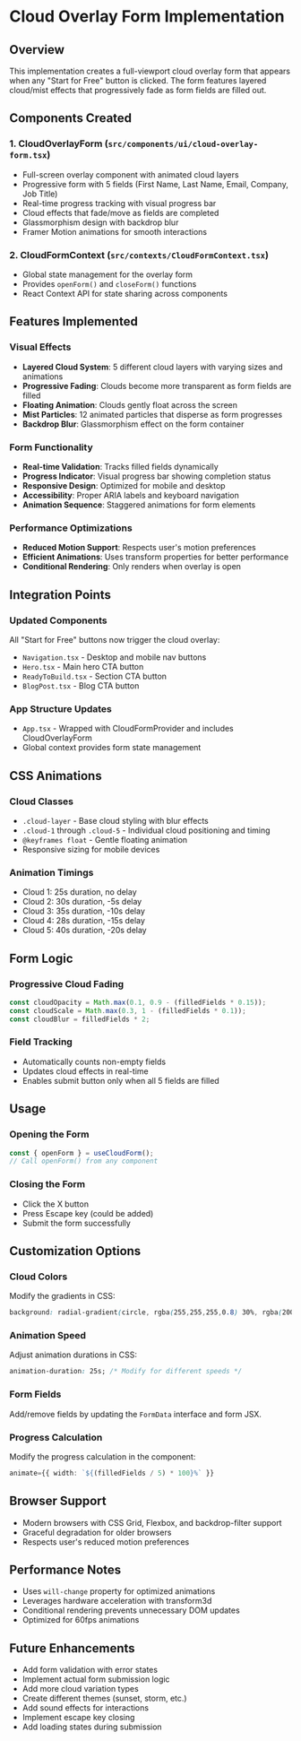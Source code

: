 # Cloud Overlay Form Implementation

## Overview
This implementation creates a full-viewport cloud overlay form that appears when any "Start for Free" button is clicked. The form features layered cloud/mist effects that progressively fade as form fields are filled out.

## Components Created

### 1. CloudOverlayForm (`src/components/ui/cloud-overlay-form.tsx`)
- Full-screen overlay component with animated cloud layers
- Progressive form with 5 fields (First Name, Last Name, Email, Company, Job Title)
- Real-time progress tracking with visual progress bar
- Cloud effects that fade/move as fields are completed
- Glassmorphism design with backdrop blur
- Framer Motion animations for smooth interactions

### 2. CloudFormContext (`src/contexts/CloudFormContext.tsx`)
- Global state management for the overlay form
- Provides `openForm()` and `closeForm()` functions
- React Context API for state sharing across components

## Features Implemented

### Visual Effects
- **Layered Cloud System**: 5 different cloud layers with varying sizes and animations
- **Progressive Fading**: Clouds become more transparent as form fields are filled
- **Floating Animation**: Clouds gently float across the screen
- **Mist Particles**: 12 animated particles that disperse as form progresses
- **Backdrop Blur**: Glassmorphism effect on the form container

### Form Functionality
- **Real-time Validation**: Tracks filled fields dynamically
- **Progress Indicator**: Visual progress bar showing completion status
- **Responsive Design**: Optimized for mobile and desktop
- **Accessibility**: Proper ARIA labels and keyboard navigation
- **Animation Sequence**: Staggered animations for form elements

### Performance Optimizations
- **Reduced Motion Support**: Respects user's motion preferences
- **Efficient Animations**: Uses transform properties for better performance
- **Conditional Rendering**: Only renders when overlay is open

## Integration Points

### Updated Components
All "Start for Free" buttons now trigger the cloud overlay:
- `Navigation.tsx` - Desktop and mobile nav buttons
- `Hero.tsx` - Main hero CTA button
- `ReadyToBuild.tsx` - Section CTA button
- `BlogPost.tsx` - Blog CTA button

### App Structure Updates
- `App.tsx` - Wrapped with CloudFormProvider and includes CloudOverlayForm
- Global context provides form state management

## CSS Animations

### Cloud Classes
- `.cloud-layer` - Base cloud styling with blur effects
- `.cloud-1` through `.cloud-5` - Individual cloud positioning and timing
- `@keyframes float` - Gentle floating animation
- Responsive sizing for mobile devices

### Animation Timings
- Cloud 1: 25s duration, no delay
- Cloud 2: 30s duration, -5s delay
- Cloud 3: 35s duration, -10s delay  
- Cloud 4: 28s duration, -15s delay
- Cloud 5: 40s duration, -20s delay

## Form Logic

### Progressive Cloud Fading
```typescript
const cloudOpacity = Math.max(0.1, 0.9 - (filledFields * 0.15));
const cloudScale = Math.max(0.3, 1 - (filledFields * 0.1));
const cloudBlur = filledFields * 2;
```

### Field Tracking
- Automatically counts non-empty fields
- Updates cloud effects in real-time
- Enables submit button only when all 5 fields are filled

## Usage

### Opening the Form
```typescript
const { openForm } = useCloudForm();
// Call openForm() from any component
```

### Closing the Form
- Click the X button
- Press Escape key (could be added)
- Submit the form successfully

## Customization Options

### Cloud Colors
Modify the gradients in CSS:
```css
background: radial-gradient(circle, rgba(255,255,255,0.8) 30%, rgba(200,230,255,0.6) 70%, transparent 100%);
```

### Animation Speed
Adjust animation durations in CSS:
```css
animation-duration: 25s; /* Modify for different speeds */
```

### Form Fields
Add/remove fields by updating the `FormData` interface and form JSX.

### Progress Calculation
Modify the progress calculation in the component:
```typescript
animate={{ width: `${(filledFields / 5) * 100}%` }}
```

## Browser Support
- Modern browsers with CSS Grid, Flexbox, and backdrop-filter support
- Graceful degradation for older browsers
- Respects user's reduced motion preferences

## Performance Notes
- Uses `will-change` property for optimized animations
- Leverages hardware acceleration with transform3d
- Conditional rendering prevents unnecessary DOM updates
- Optimized for 60fps animations

## Future Enhancements
- Add form validation with error states
- Implement actual form submission logic
- Add more cloud variation types
- Create different themes (sunset, storm, etc.)
- Add sound effects for interactions
- Implement escape key closing
- Add loading states during submission 